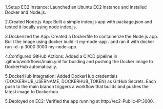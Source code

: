 1.Setup EC2 Instance:
Launched an Ubuntu EC2 instance and installed Docker and Node.js.

2.Created Node.js App:
Built a simple index.js app with package.json and tested it locally using node index.js.

3.Dockerized the App:
Created a Dockerfile to containerize the Node.js app.
Built the image using docker build -t my-node-app . and ran it with docker run -d -p 3000:3000 my-node-app.

4.Configured GitHub Actions:
Added a CI/CD pipeline in .github/workflows/main.yml for building and pushing the Docker image to DockerHub automatically.

5.DockerHub Integration:
Added DockerHub credentials (DOCKERHUB_USERNAME, DOCKERHUB_TOKEN) as GitHub Secrets.
Each push to the main branch triggers a workflow that builds and pushes the latest image to Dockerhub

5.Deployed on EC2:
Verified the app running at http://ec2-Public-IP:3000.
